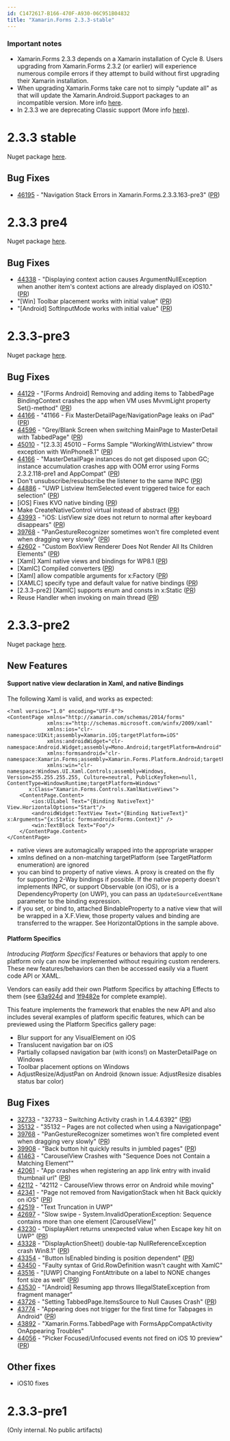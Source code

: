 ```yaml
---
id: C1472617-B166-470F-A930-06C951B04832
title: "Xamarin.Forms 2.3.3-stable"
---
```


### Important notes

* Xamarin.Forms 2.3.3 depends on a Xamarin installation of Cycle 8. Users upgrading from Xamarin.Forms 2.3.2 (or earlier) will experience numerous compile errors if they attempt to build without first upgrading their Xamarin installation.
* When upgrading Xamarin.Forms take care not to simply "update all" as that will update the Xamarin.Android.Support packages to an incompatible version. More info [here](https://developer.xamarin.com/guides/xamarin-forms/troubleshooting/).
* In 2.3.3 we are deprecating Classic support (More info [here](https://developer.xamarin.com/guides/cross-platform/macios/unified/)).

# 2.3.3 stable

Nuget package [here](https://www.nuget.org/packages/Xamarin.Forms/2.3.3.193).

## Bug Fixes

* [46195](https://bugzilla.xamarin.com/show_bug.cgi?id=46195) - "Navigation Stack Errors in Xamarin.Forms.2.3.3.163-pre3" ([PR](https://github.com/xamarin/Xamarin.Forms/pull/547))

# 2.3.3 pre4

Nuget package [here](https://www.nuget.org/packages/Xamarin.Forms/2.3.3.166-pre4).

## Bug Fixes
* [44338](https://bugzilla.xamarin.com/show_bug.cgi?id=44338) - "Displaying context action causes ArgumentNullException when another item's context actions are already displayed on iOS10." ([PR](https://github.com/xamarin/Xamarin.Forms/pull/442))
* "[Win] Toolbar placement works with initial value" ([PR](https://github.com/xamarin/Xamarin.Forms/pull/488))
* "[Android] SoftInputMode works with initial value" ([PR](https://github.com/xamarin/Xamarin.Forms/pull/465))

# 2.3.3-pre3

Nuget package [here](https://www.nuget.org/packages/Xamarin.Forms/2.3.3.163-pre3).

## Bug Fixes
* [44129](https://bugzilla.xamarin.com/show_bug.cgi?id=44129) - "[Forms Android] Removing and adding items to TabbedPage BindingContext crashes the app when VM uses MvvmLight property Set()-method" ([PR](https://github.com/xamarin/Xamarin.Forms/pull/453))
* [44166](https://bugzilla.xamarin.com/show_bug.cgi?id=44166) - "41166 - Fix MasterDetailPage/NavigationPage leaks on iPad" ([PR](https://github.com/xamarin/Xamarin.Forms/pull/426))
* [44596](https://bugzilla.xamarin.com/show_bug.cgi?id=44596) - "Grey/Blank Screen when switching MainPage to MasterDetail with TabbedPage" ([PR](https://github.com/xamarin/Xamarin.Forms/pull/421))
* [45010](https://bugzilla.xamarin.com/show_bug.cgi?id=45010) - "[2.3.3] 45010 – Forms Sample "WorkingWithListview" throw exception with WinPhone8.1" ([PR](https://github.com/xamarin/Xamarin.Forms/pull/416))
* [44166](https://bugzilla.xamarin.com/show_bug.cgi?id=44166) - "MasterDetailPage instances do not get disposed upon GC; instance accumulation crashes app with OOM error using Forms 2.3.2.118-pre1 and AppCompat" ([PR](https://github.com/xamarin/Xamarin.Forms/pull/412))
* Don't unsubscribe/resubscribe the listener to the same INPC ([PR](https://github.com/xamarin/Xamarin.Forms/pull/384))
* [44886](https://bugzilla.xamarin.com/show_bug.cgi?id=44886) - "UWP Listview ItemSelected event triggered twice for each selection" ([PR](https://github.com/xamarin/Xamarin.Forms/pull/402))
* [iOS] Fixes KVO native binding ([PR](https://github.com/xamarin/Xamarin.Forms/pull/403))
* Make CreateNativeControl virtual instead of abstract ([PR](https://github.com/xamarin/Xamarin.Forms/pull/406))
* [43993](https://bugzilla.xamarin.com/show_bug.cgi?id=43993) - "iOS: ListView size does not return to normal after keyboard disappears" ([PR](https://github.com/xamarin/Xamarin.Forms/pull/333
))
* [39768](https://bugzilla.xamarin.com/show_bug.cgi?id=39768) - "PanGestureRecognizer sometimes won't fire completed event when dragging very slowly" ([PR](https://github.com/xamarin/Xamarin.Forms/pull/389))
* [42602](https://bugzilla.xamarin.com/show_bug.cgi?id=42602) - "Custom BoxView Renderer Does Not Render All Its Children Elements" ([PR](https://github.com/xamarin/Xamarin.Forms/pull/322))
* [Xaml] Xaml native views and bindings for WP8.1 ([PR](https://github.com/xamarin/Xamarin.Forms/pull/363))
* [XamlC] Compiled converters ([PR](https://github.com/xamarin/Xamarin.Forms/pull/358))
* [Xaml] allow compatible arguments for x:Factory ([PR](https://github.com/xamarin/Xamarin.Forms/pull/382))
* [XAMLC] specify type and default value for native bindings ([PR](https://github.com/xamarin/Xamarin.Forms/pull/376))
* [2.3.3-pre2] [XamlC] supports enum and consts in x:Static ([PR](https://github.com/xamarin/Xamarin.Forms/pull/369))
* Reuse Handler when invoking on main thread ([PR](https://github.com/xamarin/Xamarin.Forms/pull/383))

# 2.3.3-pre2

Nuget package [here](https://www.nuget.org/packages/Xamarin.Forms/2.3.3.152-pre2).

## New Features

#### Support native view declaration in Xaml, and native Bindings

The following Xaml is valid, and works as expected:

```
<?xml version="1.0" encoding="UTF-8"?>
<ContentPage xmlns="http://xamarin.com/schemas/2014/forms"
			 xmlns:x="http://schemas.microsoft.com/winfx/2009/xaml"
			 xmlns:ios="clr-namespace:UIKit;assembly=Xamarin.iOS;targetPlatform=iOS"
			 xmlns:androidWidget="clr-namespace:Android.Widget;assembly=Mono.Android;targetPlatform=Android"
			 xmlns:formsandroid="clr-namespace:Xamarin.Forms;assembly=Xamarin.Forms.Platform.Android;targetPlatform=Android"
			 xmlns:win="clr-namespace:Windows.UI.Xaml.Controls;assembly=Windows, Version=255.255.255.255, Culture=neutral, PublicKeyToken=null, ContentType=WindowsRuntime;targetPlatform=Windows"
       x:Class="Xamarin.Forms.Controls.XamlNativeViews">
	<ContentPage.Content>
		<ios:UILabel Text="{Binding NativeText}" View.HorizontalOptions="Start"/>
		<androidWidget:TextView Text="{Binding NativeText}" x:Arguments="{x:Static formsandroid:Forms.Context}" />
		<win:TextBlock Text="Foo"/>
	</ContentPage.Content>
</ContentPage>
```

- native views are automagically wrapped into the appropriate wrapper
- xmlns  defined on a non-matching targetPlatform (see TargetPlatform enumeration) are ignored
- you can bind to property of native views. A proxy is created on the fly for supporting 2-Way bindings if possible. If the native property doesn't implements INPC, or support Observable (on iOS), or is a DependencyProperty (on UWP), you can pass an `UpdateSourceEventName` parameter to the binding expression.
- if you set, or bind to, attached BindableProperty to a native view that will be wrapped in a X.F.View, those property values and binding are transferred to the wrapper. See HorizontalOptions in the sample above.


#### Platform Specifics
*Introducing Platform Specifics!* Features or behaviors that apply to one platform only can now be implemented without requiring custom renderers. These new features/behaviors can then be accessed easily via a fluent code API or XAML.

Vendors can easily add their own Platform Specifics by attaching Effects to them (see [63a924d](https://github.com/xamarin/Xamarin.Forms/commit/63a924d) and [1f9482e](https://github.com/xamarin/Xamarin.Forms/commit/1f9482e4b5969f19fcde5c691443fcccc848c54e) for complete example).

This feature implements the framework that enables the new API and also includes several examples of platform specific features, which can be previewed using the Platform Specifics gallery page:

* Blur support for any VisualElement on iOS
* Translucent navigation bar on iOS
* Partially collapsed navigation bar (with icons!) on MasterDetailPage on Windows
* Toolbar placement options on Windows
* AdjustResize/AdjustPan on Android (known issue: AdjustResize disables status bar color)

## Bug Fixes
* [32733](https://bugzilla.xamarin.com/show_bug.cgi?id=32733) - "32733 – Switching Activity crash in 1.4.4.6392" ([PR](https://github.com/xamarin/Xamarin.Forms/pull/286))
* [35132](https://bugzilla.xamarin.com/show_bug.cgi?id=35132) - "35132 – Pages are not collected when using a Navigationpage"
* [39768](https://bugzilla.xamarin.com/show_bug.cgi?id=39768) - "PanGestureRecognizer sometimes won't fire completed event when dragging very slowly" ([PR](https://github.com/xamarin/Xamarin.Forms/pull/313))
* [39908](https://bugzilla.xamarin.com/show_bug.cgi?id=39908) - "Back button hit quickly results in jumbled pages" ([PR](https://github.com/xamarin/Xamarin.Forms/pull/291))
* [41463](https://bugzilla.xamarin.com/show_bug.cgi?id=41463) - "CarouselView Crashes with "Sequence Does not Contain a Matching Element""
* [42061](https://bugzilla.xamarin.com/show_bug.cgi?id=42061) - "App crashes when registering an app link entry with invalid thumbnail url" ([PR](https://github.com/xamarin/Xamarin.Forms/pull/299))
* [42112](https://bugzilla.xamarin.com/show_bug.cgi?id=42112) - "42112 - CarouselView throws error on Android while moving"
* [42341](https://bugzilla.xamarin.com/show_bug.cgi?id=42341) - "Page not removed from NavigationStack when hit Back quickly on iOS" ([PR](https://github.com/xamarin/Xamarin.Forms/pull/291))
* [42519](https://bugzilla.xamarin.com/show_bug.cgi?id=42519) - "Text Truncation in UWP"
* [42697](https://bugzilla.xamarin.com/show_bug.cgi?id=42697) - "Slow swipe - System.InvalidOperationException: Sequence contains more than one element [CarouselView]"
* [43230](https://bugzilla.xamarin.com/show_bug.cgi?id=43230) - "DisplayAlert returns unexpected value when Escape key hit on UWP" ([PR](https://github.com/xamarin/Xamarin.Forms/pull/292))
* [43328](https://bugzilla.xamarin.com/show_bug.cgi?id=43328) - "DisplayActionSheet() double-tap NullReferenceException crash Win8.1" ([PR](https://github.com/xamarin/Xamarin.Forms/pull/305))
* [43354](https://bugzilla.xamarin.com/show_bug.cgi?id=43354) - "Button IsEnabled binding is position dependent" ([PR](https://github.com/xamarin/Xamarin.Forms/pull/308))
* [43450](https://bugzilla.xamarin.com/show_bug.cgi?id=43450) - "Faulty syntax of Grid.RowDefinition wasn't caught with XamlC"
* [43516](https://bugzilla.xamarin.com/show_bug.cgi?id=43516) - "[UWP] Changing FontAttribute on a label to NONE changes font size as well" ([PR](https://github.com/xamarin/Xamarin.Forms/pull/325))
* [43530](https://bugzilla.xamarin.com/show_bug.cgi?id=43530) - "[Android] Resuming app throws IllegalStateException from fragment manager"
* [43726](https://bugzilla.xamarin.com/show_bug.cgi?id=43726) - "Setting TabbedPage.ItemsSource to Null Causes Crash" ([PR](https://github.com/xamarin/Xamarin.Forms/pull/320))
* [43774](https://bugzilla.xamarin.com/show_bug.cgi?id=43774) - "Appearing does not trigger for the first time for Tabpages in Android" ([PR](https://github.com/xamarin/Xamarin.Forms/pull/328))
* [43892](https://bugzilla.xamarin.com/show_bug.cgi?id=43892) - "Xamarin.Forms.TabbedPage with FormsAppCompatActivity OnAppearing Troubles"
* [44056](https://bugzilla.xamarin.com/show_bug.cgi?id=44056) - "Picker Focused/Unfocused events not fired on iOS 10 preview" ([PR](https://github.com/xamarin/Xamarin.Forms/pull/339))

## Other fixes
* iOS10 fixes

# 2.3.3-pre1

(Only internal. No public artifacts)
